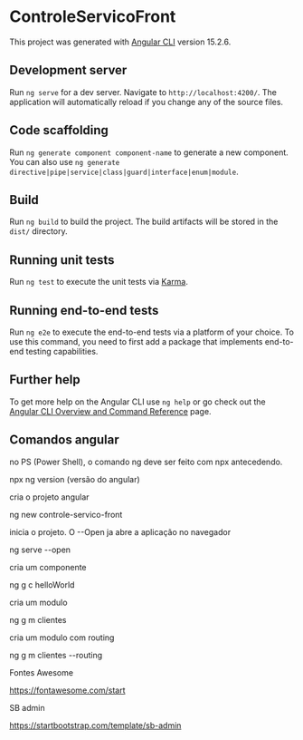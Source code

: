 # ControleServicoFront

This project was generated with [Angular CLI](https://github.com/angular/angular-cli) version 15.2.6.

## Development server

Run `ng serve` for a dev server. Navigate to `http://localhost:4200/`. The application will automatically reload if you change any of the source files.

## Code scaffolding

Run `ng generate component component-name` to generate a new component. You can also use `ng generate directive|pipe|service|class|guard|interface|enum|module`.

## Build

Run `ng build` to build the project. The build artifacts will be stored in the `dist/` directory.

## Running unit tests

Run `ng test` to execute the unit tests via [Karma](https://karma-runner.github.io).

## Running end-to-end tests

Run `ng e2e` to execute the end-to-end tests via a platform of your choice. To use this command, you need to first add a package that implements end-to-end testing capabilities.

## Further help

To get more help on the Angular CLI use `ng help` or go check out the [Angular CLI Overview and Command Reference](https://angular.io/cli) page.


## Comandos angular

no PS (Power Shell), o comando ng deve ser feito com npx antecedendo.

npx ng version (versão do angular)


cria o projeto angular

ng new controle-servico-front

inicia o projeto. O --Open ja abre a aplicação no navegador 

ng serve --open

cria um componente

ng g c helloWorld

cria um modulo

ng g m clientes

cria um modulo com routing

ng g m clientes --routing


Fontes Awesome

https://fontawesome.com/start


SB admin

https://startbootstrap.com/template/sb-admin